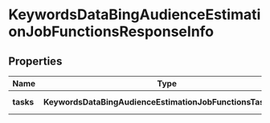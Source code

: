# KeywordsDataBingAudienceEstimationJobFunctionsResponseInfo

## Properties

| Name | Type | Description | Notes |
|------------ | ------------- | ------------- | -------------|
**tasks** | **KeywordsDataBingAudienceEstimationJobFunctionsTaskInfo[]** | array of tasks |[optional]|